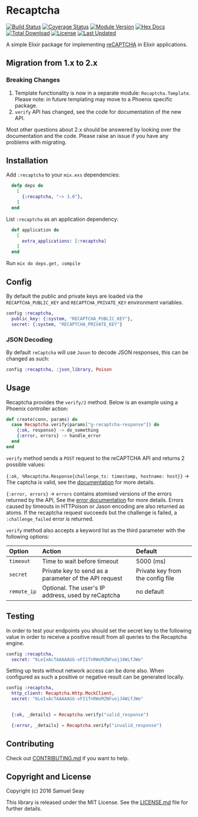 # Recaptcha

[![Build Status](https://travis-ci.org/samueljseay/recaptcha.svg?branch=master)](https://travis-ci.org/samueljseay/recaptcha)
[![Coverage Status](https://coveralls.io/repos/github/samueljseay/recaptcha/badge.svg?branch=master)](https://coveralls.io/github/samueljseay/recaptcha)
[![Module Version](https://img.shields.io/hexpm/v/recaptcha.svg)](https://hex.pm/packages/recaptcha)
[![Hex Docs](https://img.shields.io/badge/hex-docs-lightgreen.svg)](https://hexdocs.pm/recaptcha/)
[![Total Download](https://img.shields.io/hexpm/dt/recaptcha.svg)](https://hex.pm/packages/recaptcha)
[![License](https://img.shields.io/hexpm/l/recaptcha.svg)](https://github.com/samueljseay/recaptcha/blob/master/LICENSE)
[![Last Updated](https://img.shields.io/github/last-commit/samueljseay/recaptcha.svg)](https://github.com/samueljseay/recaptcha/commits/master)

A simple Elixir package for implementing [reCAPTCHA] in Elixir applications.

[reCAPTCHA]: http://www.google.com/recaptcha

## Migration from 1.x to 2.x

 ### Breaking Changes

 1. Template functionality is now in a separate module: `Recaptcha.Template`. Please note: in future templating may move to a Phoenix specific package.
 2. `verify` API has changed, see the code for documentation of the new API.

 Most other questions about 2.x should be answered by looking over the documentation and the code. Please raise an issue
 if you have any problems with migrating.

## Installation

Add `:recaptcha` to your `mix.exs` dependencies:

```elixir
  defp deps do
    [
      {:recaptcha, "~> 3.0"},
    ]
  end
```

List `:recaptcha` as an application dependency:

```elixir
  def application do
    [
      extra_applications: [:recaptcha]
    ]
  end
```

Run `mix do deps.get, compile`

## Config

By default the public and private keys are loaded via the `RECAPTCHA_PUBLIC_KEY` and `RECAPTCHA_PRIVATE_KEY` environment variables.

```elixir
config :recaptcha,
  public_key: {:system, "RECAPTCHA_PUBLIC_KEY"},
  secret: {:system, "RECAPTCHA_PRIVATE_KEY"}
```

### JSON Decoding

By default `reCaptcha` will use `Jason` to decode JSON responses, this can be changed as such:

```elixir
config :recaptcha, :json_library, Poison
```

## Usage


Recaptcha provides the `verify/2` method. Below is an example using a Phoenix controller action:

```elixir
def create(conn, params) do
  case Recaptcha.verify(params["g-recaptcha-response"]) do
    {:ok, response} -> do_something
    {:error, errors} -> handle_error
  end
end
```

`verify` method sends a `POST` request to the reCAPTCHA API and returns 2 possible values:

`{:ok, %Recaptcha.Response{challenge_ts: timestamp, hostname: host}}` -> The captcha is valid, see the [documentation](https://developers.google.com/recaptcha/docs/verify#api-response) for more details.

`{:error, errors}` -> `errors` contains atomised versions of the errors returned by the API, See the [error documentation](https://developers.google.com/recaptcha/docs/verify#error-code-reference) for more details. Errors caused by timeouts in HTTPoison or Jason encoding are also returned as atoms. If the recaptcha request succeeds but the challenge is failed, a `:challenge_failed` error is returned.

`verify` method also accepts a keyword list as the third parameter with the following options:

Option                  | Action                                                 | Default
:---------------------- | :----------------------------------------------------- | :------------------------
`timeout`               | Time to wait before timeout                            | 5000 (ms)
`secret`                | Private key to send as a parameter of the API request  | Private key from the config file
`remote_ip`             | Optional. The user's IP address, used by reCaptcha     | no default


## Testing

In order to test your endpoints you should set the secret key to the following value in order to receive a positive result from all queries to the Recaptcha engine.

```elixir
config :recaptcha,
  secret: "6LeIxAcTAAAAAGG-vFI1TnRWxMZNFuojJ4WifJWe"
```

Setting up tests without network access can be done also. When configured as such a positive or negative result can be generated locally.

```elixir
config :recaptcha,
  http_client: Recaptcha.Http.MockClient,
  secret: "6LeIxAcTAAAAAGG-vFI1TnRWxMZNFuojJ4WifJWe"


  {:ok, _details} = Recaptcha.verify("valid_response")

  {:error, _details} = Recaptcha.verify("invalid_response")

```

## Contributing

Check out [CONTRIBUTING.md](/CONTRIBUTING.md) if you want to help.

## Copyright and License

Copyright (c) 2016 Samuel Seay

This library is released under the MIT License. See the [LICENSE.md](./LICENSE.md) file
for further details.
